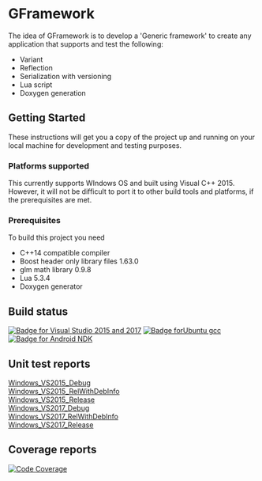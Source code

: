 # GFramework

The idea of GFramework is to develop a 'Generic framework' to create any application that supports and test the following:

  * Variant
  * Reflection
  * Serialization with versioning
  * Lua script
  * Doxygen generation

## Getting Started

These instructions will get you a copy of the project up and running on your local machine for development and testing purposes.

### Platforms supported

This currently supports WIndows OS and built using Visual C++ 2015. However, it will not be difficult to port it to other build tools and platforms, if the prerequisites are met.

### Prerequisites

To build this project you need
  * C++14 compatible compiler
  * Boost header only library files 1.63.0
  * glm math library 0.9.8
  * Lua 5.3.4
  * Doxygen generator

## Build status
[![Badge for Visual Studio 2015 and 2017](https://img.shields.io/github/workflow/status/asankar1/GFramework/windows_vs_cmake/integration?label=Visual%20Studio%202015%20and%202017&style=plastic)](https://github.com/asankar1/GFramework/actions/workflows/windows_vs_cmake.yml)
[![Badge forUbuntu gcc](https://img.shields.io/github/workflow/status/asankar1/GFramework/ubuntu_gcc_cmake/integration?label=Ubuntu%20gcc&style=plastic)](https://github.com/asankar1/GFramework/actions/workflows/ubuntu_gcc_cmake.yml)
[![Badge for Android NDK](https://img.shields.io/github/workflow/status/asankar1/GFramework/ubuntu_android_cmake/integration?label=Android%20NDK&style=plastic)](https://github.com/asankar1/GFramework/actions/workflows/ubuntu_android_ndk.yml)

## Unit test reports
[Windows_VS2015_Debug](https://github.com/asankar1/GFramework/blob/master/UnitTest/Reports/Windows_VS2015_Debug_Report.xml)  
[Windows_VS2015_RelWithDebInfo](https://github.com/asankar1/GFramework/blob/master/UnitTest/Reports/Windows_VS2015_RelWithDebInfo_Report.xml)  
[Windows_VS2015_Release](https://github.com/asankar1/GFramework/blob/master/UnitTest/Reports/Windows_VS2015_Debug_Release.xml)  
[Windows_VS2017_Debug](https://github.com/asankar1/GFramework/blob/master/UnitTest/Reports/Windows_VS2017_Debug_Report.xml)  
[Windows_VS2017_RelWithDebInfo](https://github.com/asankar1/GFramework/blob/master/UnitTest/Reports/Windows_VS2017_RelWithDebInfo_Report.xml)  
[Windows_VS2017_Release](https://github.com/asankar1/GFramework/blob/master/UnitTest/Reports/Windows_VS2017_Debug_Release.xml)  

## Coverage reports
[![Code Coverage](https://codecov.io/gh/asankar1/GFramework/branch/integration/graph/badge.svg?token=C3FOMEPHJ3)](https://codecov.io/gh/asankar1/GFramework)
